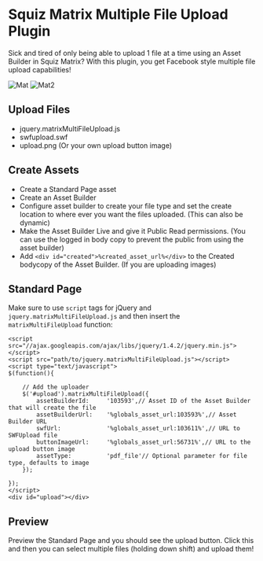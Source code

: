 Squiz Matrix Multiple File Upload Plugin
=============

Sick and tired of only being able to upload 1 file at a time using an Asset Builder in Squiz Matrix? With this plugin, you get Facebook style multiple file upload capabilities!

![Mat](http://f.cl.ly/items/0f121Q261c1S421m343y/matrix-upload.jpg "Matrix Upload")
![Mat2](http://f.cl.ly/items/120K0F2v1T0q1V1e0s3w/Screen%20Shot%202013-02-06%20at%2011.20.15%20AM.png "File Upload")

Upload Files
---

 - jquery.matrixMultiFileUpload.js 
 - swfupload.swf 
 - upload.png (Or your own
   upload button image)

Create Assets
---

 - Create a Standard Page asset
 - Create an Asset Builder
 - Configure asset builder to create your file type and set the create location to where ever you want the files uploaded. (This can also be dynamic)
 - Make the Asset Builder Live and give it Public Read permissions. (You can use the logged in body copy to prevent the public from using the asset builder)
 - Add `<div id="created">%created_asset_url%</div>` to the Created bodycopy of the Asset Builder. (If you are uploading images)

Standard Page
---

Make sure to use `script` tags for jQuery and `jquery.matrixMultiFileUpload.js` and then insert the `matrixMultiFileUpload` function:

```
<script src="//ajax.googleapis.com/ajax/libs/jquery/1.4.2/jquery.min.js"></script>
<script src="path/to/jquery.matrixMultiFileUpload.js"></script>
<script type="text/javascript">
$(function(){
  
	// Add the uploader
	$('#upload').matrixMultiFileUpload({
		assetBuilderId: 	'103593',// Asset ID of the Asset Builder that will create the file
		assetBuilderUrl: 	'%globals_asset_url:103593%',// Asset Builder URL
		swfUrl: 			'%globals_asset_url:103611%',// URL to SWFUpload file
		buttonImageUrl: 	'%globals_asset_url:56731%',// URL to the upload button image
		assetType:			'pdf_file'// Optional parameter for file type, defaults to image
	});
	
});
</script>
<div id="upload"></div>
```

Preview
---

Preview the Standard Page and you should see the upload button. Click this and then you can select multiple files (holding down shift) and upload them!